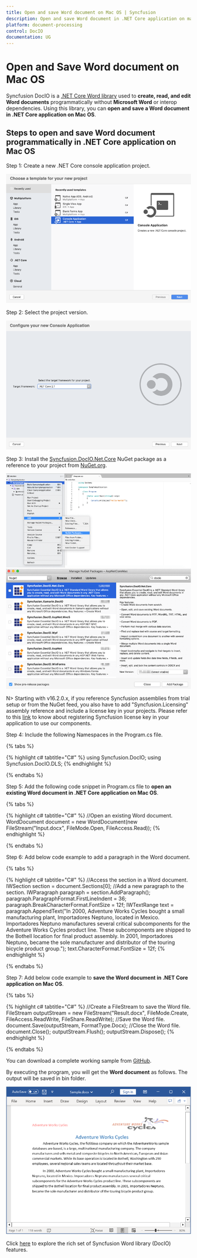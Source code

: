 ```yaml
---
title: Open and save Word document on Mac OS | Syncfusion
description: Open and save Word document in .NET Core application on macOS using Syncfusion .NET Core Word (DocIO) library.
platform: document-processing
control: DocIO
documentation: UG
---
```


# Open and Save Word document on Mac OS

Syncfusion DocIO is a [.NET Core Word library](https://www.syncfusion.com/document-processing/word-framework/net-core/word-library) used to **create, read, and edit Word documents** programmatically without **Microsoft Word** or interop dependencies. Using this library, you can **open and save a Word document in .NET Core application on Mac OS**.

## Steps to open and save Word document programmatically in .NET Core application on Mac OS

Step 1: Create a new .NET Core console application project.

![Create .NET Core console application in Visual Studio](Mac-images/CreateProject.png)

Step 2: Select the project version.

![Select Project version](Mac-images/selectprojectverion.png)

Step 3: Install the [Syncfusion.DocIO.Net.Core](https://www.nuget.org/packages/Syncfusion.DocIO.Net.Core) NuGet package as a reference to your project from [NuGet.org](https://www.nuget.org/).

![Install Syncfusion.DocIO.Net.Core NuGet package](Mac-images/Install_Nuget1.png)
![Install Syncfusion.DocIO.Net.Core NuGet package](Mac-images/Install_Nuget.png)

N> Starting with v16.2.0.x, if you reference Syncfusion assemblies from trial setup or from the NuGet feed, you also have to add "Syncfusion.Licensing" assembly reference and include a license key in your projects. Please refer to this [link](https://help.syncfusion.com/common/essential-studio/licensing/overview) to know about registering Syncfusion license key in your application to use our components.

Step 4: Include the following Namespaces in the Program.cs file.

{% tabs %}

{% highlight c# tabtitle="C#" %}
using Syncfusion.DocIO;
using Syncfusion.DocIO.DLS;
{% endhighlight %}

{% endtabs %}

Step 5: Add the following code snippet in Program.cs file to **open an existing Word document in .NET Core application on Mac OS**.

{% tabs %}

{% highlight c# tabtitle="C#" %}
//Open an existing Word document.
WordDocument document = new WordDocument(new FileStream("Input.docx", FileMode.Open, FileAccess.Read));
{% endhighlight %}

{% endtabs %}

Step 6: Add below code example to add a paragraph in the Word document.

{% tabs %}

{% highlight c# tabtitle="C#" %}
//Access the section in a Word document.
IWSection section = document.Sections[0];
//Add a new paragraph to the section.
IWParagraph paragraph = section.AddParagraph();
paragraph.ParagraphFormat.FirstLineIndent = 36;
paragraph.BreakCharacterFormat.FontSize = 12f;
IWTextRange text = paragraph.AppendText("In 2000, Adventure Works Cycles bought a small manufacturing plant, Importadores Neptuno, located in Mexico. Importadores Neptuno manufactures several critical subcomponents for the Adventure Works Cycles product line. These subcomponents are shipped to the Bothell location for final product assembly. In 2001, Importadores Neptuno, became the sole manufacturer and distributor of the touring bicycle product group.");
text.CharacterFormat.FontSize = 12f;
{% endhighlight %}

{% endtabs %}

Step 7: Add below code example to **save the Word document in .NET Core application on Mac OS**.

{% tabs %}

{% highlight c# tabtitle="C#" %}
//Create a FileStream to save the Word file.
FileStream outputStream = new FileStream("Result.docx", FileMode.Create, FileAccess.ReadWrite, FileShare.ReadWrite);
//Save the Word file.
document.Save(outputStream, FormatType.Docx);
//Close the Word file.
document.Close();
outputStream.Flush();
outputStream.Dispose();
{% endhighlight %}

{% endtabs %}

You can download a complete working sample from [GitHub](https://github.com/SyncfusionExamples/DocIO-Examples/tree/main/Read-and-Save-document/Open-and-save-Word-document/MAC).

By executing the program, you will get the **Word document** as follows. The output will be saved in bin folder.

![.Net Core open and save output Word document](Mac-images/OpenAndSaveOutput.png)

Click [here](https://www.syncfusion.com/document-processing/word-framework/net-core) to explore the rich set of Syncfusion Word library (DocIO) features. 